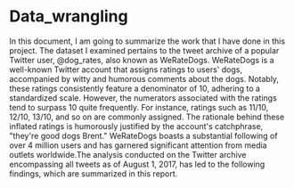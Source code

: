 # Data_wrangling
In this document, I am going to summarize the work that I have done in this project.
The dataset I examined pertains to the tweet archive of a popular Twitter user, @dog_rates, also known as WeRateDogs. WeRateDogs is a well-known Twitter account that assigns ratings to users' dogs, accompanied by witty and humorous comments about the dogs. Notably, these ratings consistently feature a denominator of 10, adhering to a standardized scale. However, the numerators associated with the ratings tend to surpass 10 quite frequently. For instance, ratings such as 11/10, 12/10, 13/10, and so on are commonly assigned. The rationale behind these inflated ratings is humorously justified by the account's catchphrase, "they're good dogs Brent." WeRateDogs boasts a substantial following of over 4 million users and has garnered significant attention from media outlets worldwide.The analysis conducted on the Twitter archive encompassing all tweets as of August 1, 2017, has led to the following findings, which are summarized in this report.
